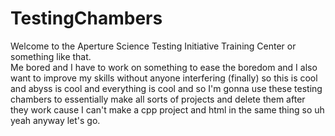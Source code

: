 # TestingChambers
Welcome to the Aperture Science Testing Initiative Training Center or something like that. 
<br>
Me bored and I have to work on something to ease the boredom and I also want to improve my skills without anyone interfering (finally) so this is cool and abyss is cool and everything is cool and so I'm gonna use these testing chambers to essentially make all sorts of projects and delete them after they work cause I can't make a cpp project and html in the same thing so uh yeah anyway let's go.
